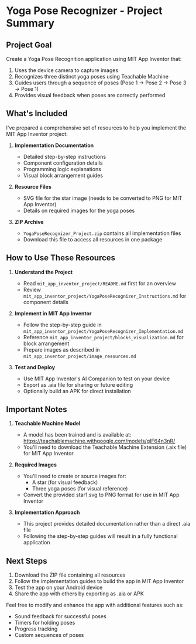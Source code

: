 # Yoga Pose Recognizer - Project Summary

## Project Goal
Create a Yoga Pose Recognition application using MIT App Inventor that:
1. Uses the device camera to capture images
2. Recognizes three distinct yoga poses using Teachable Machine
3. Guides users through a sequence of poses (Pose 1 → Pose 2 → Pose 3 → Pose 1)
4. Provides visual feedback when poses are correctly performed

## What's Included

I've prepared a comprehensive set of resources to help you implement the MIT App Inventor project:

1. **Implementation Documentation**
   - Detailed step-by-step instructions
   - Component configuration details
   - Programming logic explanations
   - Visual block arrangement guides

2. **Resource Files**
   - SVG file for the star image (needs to be converted to PNG for MIT App Inventor)
   - Details on required images for the yoga poses

3. **ZIP Archive**
   - `YogaPoseRecognizer_Project.zip` contains all implementation files
   - Download this file to access all resources in one package

## How to Use These Resources

1. **Understand the Project**
   - Read `mit_app_inventor_project/README.md` first for an overview
   - Review `mit_app_inventor_project/YogaPoseRecognizer_Instructions.md` for component details

2. **Implement in MIT App Inventor**
   - Follow the step-by-step guide in `mit_app_inventor_project/YogaPoseRecognizer_Implementation.md`
   - Reference `mit_app_inventor_project/blocks_visualization.md` for block arrangement
   - Prepare images as described in `mit_app_inventor_project/image_resources.md`

3. **Test and Deploy**
   - Use MIT App Inventor's AI Companion to test on your device
   - Export as .aia file for sharing or future editing
   - Optionally build an APK for direct installation

## Important Notes

1. **Teachable Machine Model**
   - A model has been trained and is available at: https://teachablemachine.withgoogle.com/models/gIF64n3nR/
   - You'll need to download the Teachable Machine Extension (.aix file) for MIT App Inventor

2. **Required Images**
   - You'll need to create or source images for:
     - A star (for visual feedback)
     - Three yoga poses (for visual reference)
   - Convert the provided star1.svg to PNG format for use in MIT App Inventor

3. **Implementation Approach**
   - This project provides detailed documentation rather than a direct .aia file
   - Following the step-by-step guides will result in a fully functional application

## Next Steps

1. Download the ZIP file containing all resources
2. Follow the implementation guides to build the app in MIT App Inventor
3. Test the app on your Android device
4. Share the app with others by exporting as .aia or APK

Feel free to modify and enhance the app with additional features such as:
- Sound feedback for successful poses
- Timers for holding poses
- Progress tracking
- Custom sequences of poses